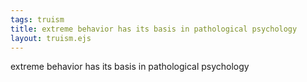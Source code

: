 ```yaml
---
tags: truism
title: extreme behavior has its basis in pathological psychology
layout: truism.ejs
---
```


extreme behavior has its basis in pathological psychology